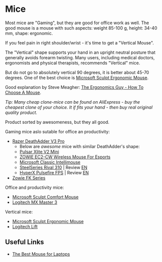 # Mice

Most mice are "Gaming", but they are good for office work as well.
The good mouse is a mouse with such aspects: weight 85-100 g, height: 34-40 mm, shape: ergonomic.

If you feel pain in right shoulder/wrist - it's time to get a "Vertical Mouse".

The "Vertical" shape supports your hand in an upright neutral posture
that generally avoids forearm twisting.
Many users, including medical doctors, ergonomists and physical therapists,
recommends "Vertical" mice.

But do not go to absolutely vertical 90 degrees, it is better about 45-70 degrees.
One of the best choice is [Microsoft Sculpt Ergonomic Mouse](sculpt_ergonomic_mouse/README.md).

Good explanation by Steve Meagher: [The Ergonomics Guy - How To Choose A Mouse](https://youtu.be/Ikzp22bNxOs).


*Tip: Many cheap clone-mice can be found on AliExpress - buy the cheapest clone of your choice. It if fits your hand - then buy real original quality product.*


Product sorted by awesomeness, but they all good.

Gaming mice aslo sutable for office an productivity:

- [Razer DeathAdder V3 Pro](razer_deathadder/README.md)
  * Below are _awesome_ mice with similar DeathAdder's shape:
  * [Pulsar Xlite V2 Mini](https://pulsargg.eu/products/xlite-v2-mini)
  * [ZOWIE EC2-CW Wireless Mouse For Esports](https://zowie.benq.com/en-us/mouse/ec2-cw.html)
  * [Microsoft Classic Intellimouse](microsoft_classic_intellimouse/README.md)
  * [SteelSeries Rival 310](https://steelseries.com/gaming-mice/rival-310) | Review [EN](https://youtu.be/i62CDjEbhLo)
  * [HyperX Pulsefire FPS](https://www.hyperxgaming.com/en/mice/pulsefire-fps-gaming-mouse) | Review [EN](https://youtu.be/ZfQmyU_qJG8)
- [Zowie FK Series](https://zowie.benq.com/en/product/mouse/fk/fk2.html)

Office and productivity mice:

- [Microsoft Sculpt Comfort Mouse](https://www.microsoft.com/en/accessories/products/mice/sculpt-comfort-mouse)
- [Logitech MX Master 3](logitech_mx_master_3/README.md)

Vertical mice:

- [Microsoft Sculpt Ergonomic Mouse](sculpt_ergonomic_mouse/README.md)
- [Logitech Lift](https://www.logitech.com/en-us/products/mice/lift-vertical-ergonomic-mouse.html)

## Useful Links

- [The Best Mouse for Laptops](https://youtu.be/tNCwvihWO78)
